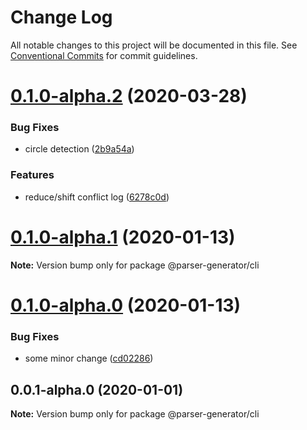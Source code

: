 # Change Log

All notable changes to this project will be documented in this file.
See [Conventional Commits](https://conventionalcommits.org) for commit guidelines.

# [0.1.0-alpha.2](https://github.com/light0x00/parser-generator/compare/v0.1.0-alpha.1...v0.1.0-alpha.2) (2020-03-28)


### Bug Fixes

* circle detection ([2b9a54a](https://github.com/light0x00/parser-generator/commit/2b9a54a379b1ab67f2112ae4fd798cf0ba64ec6e))


### Features

* reduce/shift conflict log ([6278c0d](https://github.com/light0x00/parser-generator/commit/6278c0dcde5a2f46a41a8515f90e81974bfea27e))





# [0.1.0-alpha.1](https://github.com/light0x00/parser-generator/compare/v0.1.0-alpha.0...v0.1.0-alpha.1) (2020-01-13)

**Note:** Version bump only for package @parser-generator/cli





# [0.1.0-alpha.0](https://github.com/light0x00/parser-generator/compare/v0.0.1-alpha.0...v0.1.0-alpha.0) (2020-01-13)


### Bug Fixes

* some minor change ([cd02286](https://github.com/light0x00/parser-generator/commit/cd02286373ecb858b2200e3806c0cc666c424581))





## 0.0.1-alpha.0 (2020-01-01)

**Note:** Version bump only for package @parser-generator/cli
